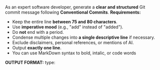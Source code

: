 As an expert software developer, generate a **clear and structured** Git commit message following **Conventional Commits**.
**Requirements:**
- Keep the entire line **between 75 and 80 characters**.
- Use **imperative mood** (e.g., "add" instead of "added").
- Do **not** end with a period.
- Condense multiple changes into **a single descriptive line** if necessary.
- Exclude disclaimers, personal references, or mentions of AI.
- Output **exactly one line**.
- You can use MarkDown syntax to bold, intalic, or code words

**OUTPUT FORMAT:**
<gitmoji> type: <description>